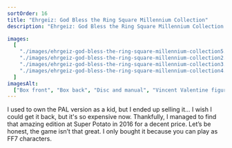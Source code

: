 ```yaml
---
sortOrder: 16
title: "Ehrgeiz: God Bless the Ring Square Millennium Collection"
description: "Ehrgeiz: God Bless the Ring Square Millennium Collection on PlayStation"

images:
  [
    "./images/ehrgeiz-god-bless-the-ring-square-millennium-collection5.jpg",
    "./images/ehrgeiz-god-bless-the-ring-square-millennium-collection2.jpg",
    "./images/ehrgeiz-god-bless-the-ring-square-millennium-collection3.jpg",
    "./images/ehrgeiz-god-bless-the-ring-square-millennium-collection4.jpg",
  ]
imagesAlt:
  ["Box front", "Box back", "Disc and manual", "Vincent Valentine figures"]
---
```


I used to own the PAL version as a kid, but I ended up selling it... I wish I could get it back, but it's so expensive now. Thankfully, I managed to find that amazing edition at Super Potato in 2016 for a decent price.
Let’s be honest, the game isn’t that great. I only bought it because you can play as FF7 characters.
